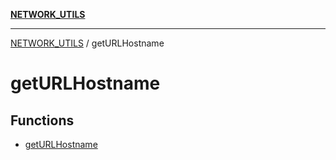 [**NETWORK_UTILS**](../README.md)

***

[NETWORK_UTILS](../README.md) / getURLHostname

# getURLHostname

## Functions

- [getURLHostname](functions/getURLHostname.md)
